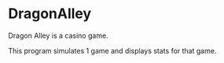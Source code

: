 # DragonAlley

Dragon Alley is a casino game.

This program simulates 1 game and displays stats for that game.
